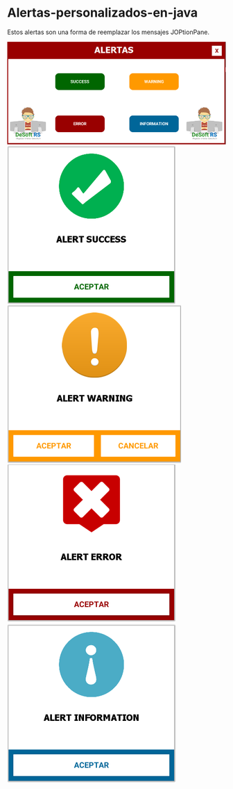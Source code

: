 # Alertas-personalizados-en-java
Estos alertas son una forma de reemplazar los mensajes JOPtionPane.

<img src="https://github.com/RojeruSan/Alertas-personalizados-en-java/blob/RojeruSan/1.PNG">

<img align="left" src="https://github.com/RojeruSan/Alertas-personalizados-en-java/blob/RojeruSan/2.PNG">
<img align="left" src="https://github.com/RojeruSan/Alertas-personalizados-en-java/blob/RojeruSan/3.PNG">
<img src="https://github.com/RojeruSan/Alertas-personalizados-en-java/blob/RojeruSan/4.PNG">
<img src="https://github.com/RojeruSan/Alertas-personalizados-en-java/blob/RojeruSan/5.PNG">
